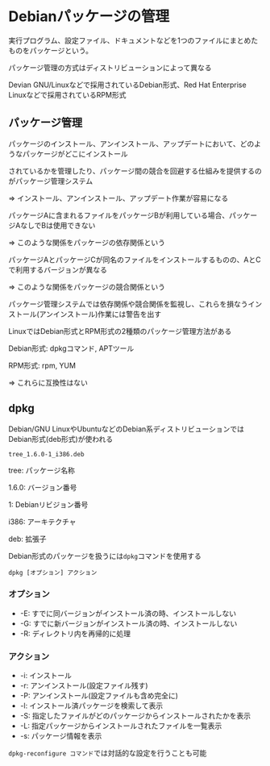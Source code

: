 # Debianパッケージの管理

実行プログラム、設定ファイル、ドキュメントなどを1つのファイルにまとめたものをパッケージという。

パッケージ管理の方式はディストリビューションによって異なる

Devian GNU/Linuxなどで採用されているDebian形式、Red Hat Enterprise Linuxなどで採用されているRPM形式

## パッケージ管理

パッケージのインストール、アンインストール、アップデートにおいて、どのようなパッケージがどこにインストール

されているかを管理したり、パッケージ間の競合を回避する仕組みを提供するのがパッケージ管理システム

=> インストール、アンインストール、アップデート作業が容易になる

パッケージAに含まれるファイルをパッケージBが利用している場合、パッケージAなしでBは使用できない

=> このような関係をパッケージの依存関係という

パッケージAとパッケージCが同名のファイルをインストールするものの、AとCで利用するバージョンが異なる

=> このような関係をパッケージの競合関係という

パッケージ管理システムでは依存関係や競合関係を監視し、これらを損なうインストール(アンインストール)作業には警告を出す

LinuxではDebian形式とRPM形式の2種類のパッケージ管理方法がある

Debian形式: dpkgコマンド, APTツール

RPM形式: rpm, YUM

=> これらに互換性はない

## dpkg

Debian/GNU LinuxやUbuntuなどのDebian系ディストリビューションではDebian形式(deb形式)が使われる

```
tree_1.6.0-1_i386.deb
```
tree: パッケージ名称

1.6.0: バージョン番号

1: Debianリビジョン番号

i386: アーキテクチャ

deb: 拡張子

Debian形式のパッケージを扱うには`dpkg`コマンドを使用する

```
dpkg [オプション] アクション
```

### オプション

- -E: すでに同バージョンがインストール済の時、インストールしない
- -G: すでに新バージョンがインストール済の時、インストールしない
- -R: ディレクトリ内を再帰的に処理

### アクション

- -i: インストール
- -r: アンインストール(設定ファイル残す)
- -P: アンインストール(設定ファイルも含め完全に)
- -l: インストール済パッケージを検索して表示
- -S: 指定したファイルがどのパッケージからインストールされたかを表示
- -L: 指定パッケージからインストールされたファイルを一覧表示
- -s: パッケージ情報を表示

`dpkg-reconfigure コマンド`では対話的な設定を行うことも可能

